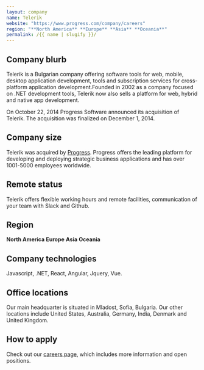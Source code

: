 ```yaml
---
layout: company
name: Telerik
website: "https://www.progress.com/company/careers"
region: "**North America** **Europe** **Asia** **Oceania**"
permalink: /{{ name | slugify }}/
---
```


## Company blurb

Telerik is a Bulgarian company offering software tools for web, mobile, desktop application development, tools and subscription services for cross-platform application development.Founded in 2002 as a company focused on .NET development tools, Telerik now also sells a platform for web, hybrid and native app development.

On October 22, 2014 Progress Software announced its acquisition of Telerik. The acquisition was finalized on December 1, 2014.

## Company size

Telerik was acquired by [Progress](https://www.progress.com/). Progress offers the leading platform for developing and deploying strategic business applications and has over 1001-5000 employees worldwide.

## Remote status

Telerik offers flexible working hours and remote facilities, communication of your team with Slack and Github.

## Region

**North America** **Europe** **Asia** **Oceania**

## Company technologies

Javascript, .NET, React, Angular, Jquery, Vue.

## Office locations

Our main headquarter is situated in Mladost, Sofia, Bulgaria. Our other locations include United States, Australia, Germany, India, Denmark and United Kingdom.

## How to apply

Check out our [careers page](https://www.progress.com/company/careers), which includes more information and open positions.